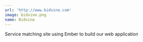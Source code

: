 ```yaml
---
url: 'http://www.bidvine.com'
image: bidvine.png
name: Bidvine
---
```

Service matching site using Ember to build our web application